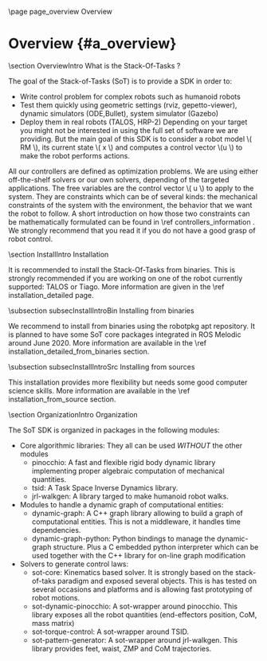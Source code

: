 

\page page_overview Overview
# Overview {#a_overview}

\section OverviewIntro What is the Stack-Of-Tasks ?

The goal of the Stack-of-Tasks (SoT) is to provide a SDK in order to:
 * Write control problem for complex robots such as humanoid robots
 * Test them quickly using geometric settings (rviz, gepetto-viewer), dynamic simulators (ODE,Bullet), system simulator (Gazebo)
 * Deploy them in real robots (TALOS, HRP-2)
Depending on your target you might not be interested in using the full set of software we are providing. But the main goal of this SDK is to consider a robot model 
\\( RM \\), its current state \\( x \\) and computes a control vector \\(u \\) to make the robot performs actions.

All our controllers are defined as optimization problems. We are using either off-the-shelf solvers or our own solvers, depending of the targeted applications. The free variables are the control vector \\( u \\) to apply to the system. They are constraints which can be of several kinds: the mechanical constraints of the system with the environment, the behavior that we want the robot to follow. A short introduction on how those two constraints can be mathematically formulated can be found 
in \ref controllers_information . We strongly recommend that you read it if you do not have a good grasp of robot control.

\section InstallIntro Installation

It is recommended to install the Stack-Of-Tasks from binaries. This is strongly recommended if you are working on one of the robot currently supported: TALOS or Tiago.
More information are given in the \ref installation_detailed page.

\subsection subsecInstallIntroBin Installing from binaries

We recommend to install from binaries using the robotpkg apt repository. It is planned to have some SoT core packages integrated in ROS Melodic around June 2020.
More information are available in the \ref installation_detailed_from_binaries section.

\subsection subsecInstallIntroSrc Installing from sources

This installation provides more flexibility but needs some good computer science skills.
More information are available in the \ref installation_from_source section.

\section OrganizationIntro Organization

The SoT SDK is organized in packages in the following modules:
 * Core algorithmic libraries: They all can be used *WITHOUT* the other modules
   * pinocchio: A fast and flexible rigid body dynamic library implementing proper algebraic computation of mechanical quantities.
   * tsid: A Task Space Inverse Dynamics library.
   * jrl-walkgen: A library targed to make humanoid robot walks.
 * Modules to handle a dynamic graph of computational entities:
   * dynamic-graph: A C++ graph library allowing to build a graph of computational entities. This is not a middleware, it handles time dependencies.
   * dynamic-graph-python: Python bindings to manage the dynamic-graph structure. Plus a C embedded python interpreter which can be used together with the C++ library for on-line graph modification
 * Solvers to generate control laws:
   * sot-core: Kinematics based solver. It is strongly based on the stack-of-taks paradigm and exposed several objects. This is has tested on several occasions and platforms and is allowing fast prototyping of robot motions.
   * sot-dynamic-pinocchio: A sot-wrapper around pinocchio. This library exposes all the robot quantities (end-effectors position, CoM, mass matrix)
   * sot-torque-control: A sot-wrapper around TSID. 
   * sot-pattern-generator: A sot-wrapper around jrl-walkgen. This library provides feet, waist, ZMP and CoM trajectories.

